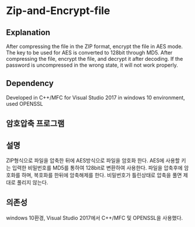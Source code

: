 # Zip-and-Encrypt-file
Explanation
---
After compressing the file in the ZIP format, encrypt the file in AES mode. The key to be used for AES is converted to 128bit through MD5. After compressing the file, encrypt the file, and decrypt it after decoding. If the password is uncompressed in the wrong state, it will not work properly.

Dependency
---
Developed in C++/MFC for Visual Studio 2017 in windows 10 environment, used OPENSSL

암호압축 프로그램
---

설명
---
ZIP형식으로 파일을 압축한 뒤에 AES방식으로 파일을 암호화 한다. AES에 사용할 키는 입력한 비밀번호를 MD5를 통하여 128bit로 변환하여 사용한다.
파일을 압축후에 암호화를 하며, 복호화를 한뒤에 암축해제를 한다. 비밀번호가 틀린상태로 압축을 풀면 제대로 풀리지 않는다.

의존성
---
windows 10환경, Visual Studio 2017에서 C++/MFC 및 OPENSSL을 사용했다.

